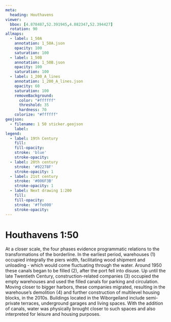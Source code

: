 ```yaml
---
meta:
  heading: Houthavens
viewer:
  bbox: [4.878487,52.391945,4.882347,52.394427]
  rotation: 90
allmaps:
  - label: 1_50A
    annotation: 1_50A.json
    opacity: 100
    saturation: 100
  - label: 1_50B
    annotation: 1_50B.json
    opacity: 100
    saturation: 100
  - label: 1_200_A_lines
    annotation: 1_200_A_lines.json
    opacity: 60
    saturation: 100
    removeBackground:
      color: "#ffffff"
      threshold: 35
      hardness: 70
    colorize: "#ffffff"
geojson:
  - filename: 1 50 sticker.geojson
    label: 
legend:
  - label: 19th Century
    fill:
    fill-opacity:
    stroke: 'blue'
    stroke-opacity:
  - label: 20th century
    stroke: '#92278F'
    stroke-opacity: 1
  - label: 21st century
    stroke: '#006F3B'
    stroke-opacity: 1
  - label: Next drawing 1:200
    fill:
    fill-opacity:
    stroke: '#ffe000'
    stroke-opacity:
---
```

# Houthavens 1:50
At a closer scale, the four phases evidence programmatic relations to the transformations of the borderline. In the earliest period, warehouses (1) occupied integrally the piers width, facilitating wood shipment and unloading  - which would come fluctuating through the water. Around 1950 these canals began to be filled (2), after the port fell into disuse. Up until the late Twentieth Century, construction-related companies (3) occupied the empty warehouses and used the filled canals for parking and circulation. Moving closer to bigger harbors, these companies migrated, resulting in the warehouse’s demolition (4) and further construction of multilevel housing blocks, in the 2010s. Buildings located in the Wiborgeiland include semi-private terraces, underground garages and living spaces. With the addition of canals, water was physically brought closer to such spaces and also interpreted for leisure and housing purposes.